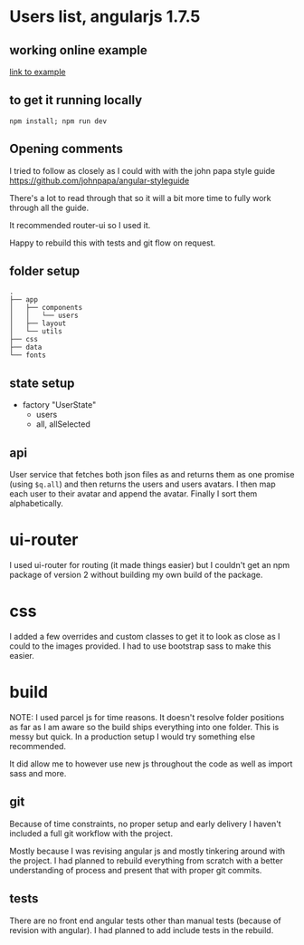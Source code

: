 # Users list, angularjs 1.7.5

## working online example

[link to example](http://)

## to get it running locally

```
npm install; npm run dev
```

## Opening comments

I tried to follow as closely as I could with with the john papa style guide
https://github.com/johnpapa/angular-styleguide

There's a lot to read through that so it will a bit more time to fully work through all the guide.

It recommended router-ui so I used it.

Happy to rebuild this with tests and git flow on request.

## folder setup

```
.
├── app
│   ├── components
│   │   └── users
│   ├── layout
│   └── utils
├── css
├── data
└── fonts
```

## state setup

- factory "UserState"
  - users
  - all, allSelected

## api

User service that fetches both json files as and returns them as one promise (using `$q.all`) and then returns the users and users avatars. I then map each user to their avatar and append the avatar. Finally I sort them alphabetically.

# ui-router

I used ui-router for routing (it made things easier) but I couldn't get an npm package of version 2 without building my own build of the package.

# css

I added a few overrides and custom classes to get it to look as close as I could to the images provided. I had to use bootstrap sass to make this easier.

# build

NOTE: I used parcel js for time reasons. It doesn't resolve folder positions as far as I am aware so the build ships everything into one folder. This is messy but quick. In a production setup I would try something else recommended.

It did allow me to however use new js throughout the code as well as import sass and more.

## git

Because of time constraints, no proper setup and early delivery I haven't included a full git workflow with the project.

Mostly because I was revising angular js and mostly tinkering around with the project. I had planned to rebuild everything from scratch with a better understanding of process and present that with proper git commits.

## tests

There are no front end angular tests other than manual tests (because of revision with angular). I had planned to add include tests in the rebuild.
